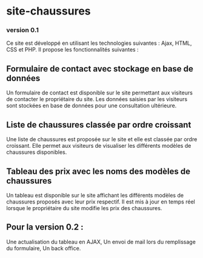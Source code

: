 # site-chaussures
### version 0.1

Ce site est développé en utilisant les technologies suivantes : Ajax, HTML, CSS et PHP. Il propose les fonctionnalités suivantes :

## Formulaire de contact avec stockage en base de données

Un formulaire de contact est disponible sur le site permettant aux visiteurs de contacter le propriétaire du site. Les données saisies par les visiteurs sont stockées en base de données pour une consultation ultérieure.

## Liste de chaussures classée par ordre croissant

Une liste de chaussures est proposée sur le site et elle est classée par ordre croissant. Elle permet aux visiteurs de visualiser les différents modèles de chaussures disponibles.

## Tableau des prix avec les noms des modèles de chaussures

Un tableau est disponible sur le site affichant les différents modèles de chaussures proposés avec leur prix respectif. Il est mis à jour en temps réel lorsque le propriétaire du site modifie les prix des chaussures.

## Pour la version 0.2 :

Une actualisation du tableau en AJAX, 
Un envoi de mail lors du remplissage du formulaire, 
Un back office.
